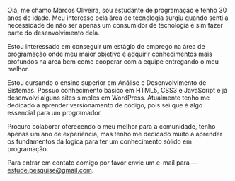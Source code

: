 Olá, me chamo Marcos Oliveira, sou estudante de programação e tenho 30 anos de idade. 
 Meu interesse pela área de tecnologia surgiu quando senti a necessidade de não ser apenas um consumidor de tecnologia e sim fazer parte do desenvolvimento dela. 

Estou interessado em conseguir um estágio de emprego na área de programação onde meu maior objetivo é adquirir conhecimentos mais profundos na área bem como cooperar com a equipe entregando o meu melhor. 

Estou cursando o ensino superior em Análise e Desenvolvimento de Sistemas. Possuo conhecimento básico em HTML5, CSS3 e JavaScript e já desenvolvi alguns sites simples em WordPress. Atualmente tenho me dedicado a aprender versionamento de código, pois sei que é algo essencial para um programador.

Procuro colaborar oferecendo o meu melhor para a comunidade, tenho apenas um ano de experiência, mas tenho me dedicado muito a aprender os fundamentos da lógica para ter um conhecimento sólido em programação.

Para entrar em contato comigo por favor envie um e-mail para — estude.pesquise@gmail.com.
